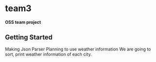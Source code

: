 # team3
#### OSS team project

## Getting Started
Making Json Parser
Planning to use weather information
We are going to sort, print weather information of each city.

